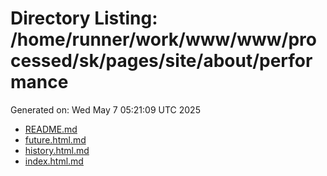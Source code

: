 # Directory Listing: /home/runner/work/www/www/processed/sk/pages/site/about/performance
Generated on: Wed May  7 05:21:09 UTC 2025

- [README.md](README.md)
- [future.html.md](future.html.md)
- [history.html.md](history.html.md)
- [index.html.md](index.html.md)
